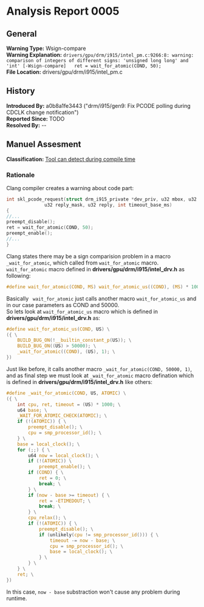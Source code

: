 # Analysis Report 0005 #

## General ##
**Warning Type:** Wsign-compare  
**Warning Explanation:** ```drivers/gpu/drm/i915/intel_pm.c:9266:8: warning: comparison of integers of different signs: 'unsigned long long' and 'int' [-Wsign-compare]  
        ret = wait_for_atomic(COND, 50);  ```  
**File Location:** drivers/gpu/drm/i915/intel_pm.c

## History ##
**Introduced By:** a0b8a1fe3443 ("drm/i915/gen9: Fix PCODE polling during CDCLK change notification")  
**Reported Since:** TODO  
**Resolved By:** --

## Manuel Assesment ##
**Classification:**  [Tool can detect during compile time](WarningTypeClassifications.md)  
### Rationale  ###
Clang compiler creates a warning about code part:
```C
int skl_pcode_request(struct drm_i915_private *dev_priv, u32 mbox, u32 request,
		      u32 reply_mask, u32 reply, int timeout_base_ms)
{
//...
preempt_disable();
ret = wait_for_atomic(COND, 50);
preempt_enable();
//...
}
```
Clang states there may be a sign comparision problem in a macro ```_wait_for_atomic```, which called from ```wait_for_atomic``` macro.
```wait_for_atomic``` macro defined in **drivers/gpu/drm/i915/intel_drv.h** as following:
```C
#define wait_for_atomic(COND, MS) wait_for_atomic_us((COND), (MS) * 1000)
``` 
Basically ``` wait_for_atomic``` just calls another macro ```wait_for_atomic_us``` and in our case parameters as COND and 50000.  
So lets look at  ```wait_for_atomic_us``` macro which is defined in **drivers/gpu/drm/i915/intel_drv.h** as:
```C
#define wait_for_atomic_us(COND, US) \
({ \
	BUILD_BUG_ON(!__builtin_constant_p(US)); \
	BUILD_BUG_ON((US) > 50000); \
	_wait_for_atomic((COND), (US), 1); \
})
```
Just like before, it calls another macro ```_wait_for_atomic(COND, 50000, 1)```, and as final step we must look at ```_wait_for_atomic``` macro defination which is defined in **drivers/gpu/drm/i915/intel_drv.h** like others:
```C
#define _wait_for_atomic(COND, US, ATOMIC) \
({ \
	int cpu, ret, timeout = (US) * 1000; \
	u64 base; \
	_WAIT_FOR_ATOMIC_CHECK(ATOMIC); \
	if (!(ATOMIC)) { \
		preempt_disable(); \
		cpu = smp_processor_id(); \
	} \
	base = local_clock(); \
	for (;;) { \
		u64 now = local_clock(); \
		if (!(ATOMIC)) \
			preempt_enable(); \
		if (COND) { \
			ret = 0; \
			break; \
		} \
		if (now - base >= timeout) { \
			ret = -ETIMEDOUT; \
			break; \
		} \
		cpu_relax(); \
		if (!(ATOMIC)) { \
			preempt_disable(); \
			if (unlikely(cpu != smp_processor_id())) { \
				timeout -= now - base; \
				cpu = smp_processor_id(); \
				base = local_clock(); \
			} \
		} \
	} \
	ret; \
})
```  
In this case, ```now - base``` substraction won't cause any problem during runtime.
